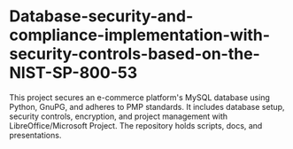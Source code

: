 # Database-security-and-compliance-implementation-with-security-controls-based-on-the-NIST-SP-800-53
This project secures an e-commerce platform's MySQL database using Python, GnuPG, and adheres to PMP standards. It includes database setup, security controls, encryption, and project management with LibreOffice/Microsoft Project. The repository holds scripts, docs, and presentations.
